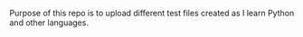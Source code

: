 Purpose of this repo is to upload different test files created as I learn Python and other languages.
